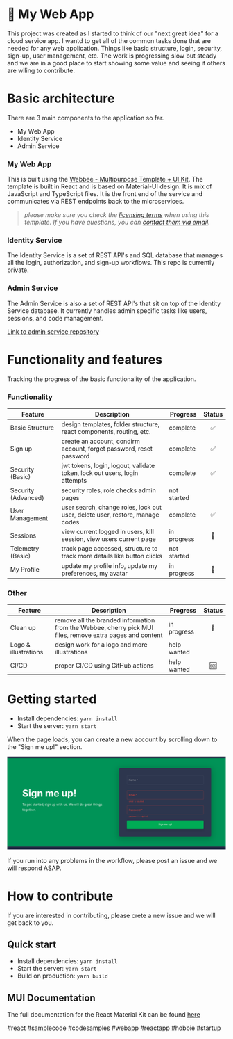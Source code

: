 # 🚀 My Web App

This project was created as I started to think of our "next great idea" for a cloud service app. I wantd to get all of the common tasks done that are needed for any web application. Things like basic structure, login, security, sign-up, user management, etc. The work is progressing slow but steady and we are in a good place to start showing some value and seeing if others are wiling to contribute.

# Basic architecture

There are 3 main components to the application so far.

- My Web App
- Identity Service
- Admin Service

### My Web App

This is built using the [Webbee - Multipurpose Template + UI Kit](https://webbee.maccarianagency.com/). The template is built in React and is based on Material-UI design. It is mix of JavaScript and TypeScript files. It is the front end of the service and communicates via REST endpoints back to the microservices.

> _please make sure you check the [licensing terms](https://mui.com/store/license/#i-standard-license) when using this template. If you have questions, you can [contact them via email](hi@maccarianagency.com)._

### Identity Service

The Identity Service is a set of REST API's and SQL database that manages all the login, authorization, and sign-up workflows. This repo is currently private.

### Admin Service

The Admin Service is also a set of REST API's that sit on top of the Identity Service database. It currently handles admin specific tasks like users, sessions, and code management.

[Link to admin service repository](https://github.com/danhellem/myapp-adminservice)

# Functionality and features

Tracking the progress of the basic functionality of the application.

### Functionality

| Feature             | Description                                                                  | Progress    | Status |
| ------------------- | ---------------------------------------------------------------------------- | ----------- | :----: |
| Basic Structure     | design templates, folder structure, react components, routing, etc.          | complete    |   ✅   |
| Sign up             | create an account, condirm account, forget password, reset password          | complete    |   ✅   |
| Security (Basic)    | jwt tokens, login, logout, validate token, lock out users, login attempts    | complete    |   ✅   |
| Security (Advanced) | security roles, role checks admin pages                                      | not started |        |
| User Management     | user search, change roles, lock out user, delete user, restore, manage codes | complete    |   ✅   |
| Sessions            | view current logged in users, kill session, view users current page          | in progress |   🚧   |
| Telemetry (Basic)   | track page accessed, structure to track more details like button clicks      | not started |        |
| My Profile          | update my profile info, update my preferences, my avatar                     | in progress |   🚧   |

### Other

| Feature              | Description                                                                                               | Progress    | Status |
| -------------------- | --------------------------------------------------------------------------------------------------------- | ----------- | :----: |
| Clean up             | remove all the branded information from the Webbee, cherry pick MUI files, remove extra pages and content | in progress |   🚧   |
| Logo & illustrations | design work for a logo and more illustrations                                                             | help wanted |        |
| CI/CD                | proper CI/CD using GitHub actions                                                                         | help wanted |   🆘   |

# Getting started

- Install dependencies: `yarn install`
- Start the server: `yarn start`

When the page loads, you can create a new account by scrolling down to the "Sign me up!" section.

![screen shot of sign up section on home page](misc/media/ss-home-sign-me-up.png)

If you run into any problems in the workflow, please post an issue and we will respond ASAP.

# How to contribute

If you are interested in contributing, please crete a new issue and we will get back to you.

## Quick start

- Install dependencies: `yarn install`
- Start the server: `yarn start`
- Build on production: `yarn build`

## MUI Documentation

The full documentation for the React Material Kit can be found [here](https://next.material-ui.com?ref=maccarian-agency)

#react #samplecode #codesamples #webapp #reactapp #hobbie #startup
